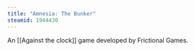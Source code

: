```yaml
---
title: "Amnesia: The Bunker"
steamid: 1944430
---
```

An [[Against the clock]] game developed by Frictional Games.